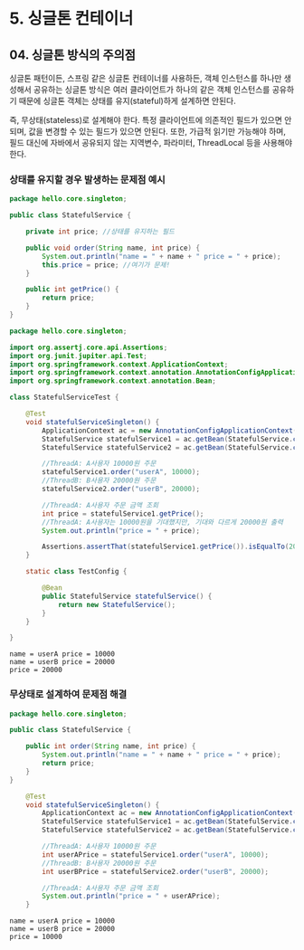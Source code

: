 # 5. 싱글톤 컨테이너
## 04. 싱글톤 방식의 주의점
싱글톤 패턴이든, 스프링 같은 싱글톤 컨테이너를 사용하든, 객체 인스턴스를 하나만 생성해서 공유하는 싱글톤 방식은
여러 클라이언트가 하나의 같은 객체 인스턴스를 공유하기 때문에 싱글톤 객체는 상태를 유지(stateful)하게 설계하면 안된다.

즉, 무상태(stateless)로 설계해야 한다.
특정 클라이언트에 의존적인 필드가 있으면 안되며, 값을 변경할 수 있는 필드가 있으면 안된다.
또한, 가급적 읽기만 가능해야 하며, 필드 대신에 자바에서 공유되지 않는 지역변수, 파라미터, ThreadLocal 등을 사용해야 한다.
### 상태를 유지할 경우 발생하는 문제점 예시
```java
package hello.core.singleton;

public class StatefulService {

    private int price; //상태를 유지하는 필드

    public void order(String name, int price) {
        System.out.println("name = " + name + " price = " + price);
        this.price = price; //여기가 문제!
    }

    public int getPrice() {
        return price;
    }
}
```
```java
package hello.core.singleton;

import org.assertj.core.api.Assertions;
import org.junit.jupiter.api.Test;
import org.springframework.context.ApplicationContext;
import org.springframework.context.annotation.AnnotationConfigApplicationContext;
import org.springframework.context.annotation.Bean;

class StatefulServiceTest {

    @Test
    void statefulServiceSingleton() {
        ApplicationContext ac = new AnnotationConfigApplicationContext(TestConfig.class);
        StatefulService statefulService1 = ac.getBean(StatefulService.class);
        StatefulService statefulService2 = ac.getBean(StatefulService.class);

        //ThreadA: A사용자 10000원 주문
        statefulService1.order("userA", 10000);
        //ThreadB: B사용자 20000원 주문
        statefulService2.order("userB", 20000);

        //ThreadA: A사용자 주문 금액 조회
        int price = statefulService1.getPrice();
        //ThreadA: A사용자는 10000원을 기대했지만, 기대와 다르게 20000원 출력
        System.out.println("price = " + price);

        Assertions.assertThat(statefulService1.getPrice()).isEqualTo(20000);
    }

    static class TestConfig {

        @Bean
        public StatefulService statefulService() {
            return new StatefulService();
        }
    }

}
```
```
name = userA price = 10000
name = userB price = 20000
price = 20000
```
### 무상태로 설계하여 문제점 해결
```java
package hello.core.singleton;

public class StatefulService {

    public int order(String name, int price) {
        System.out.println("name = " + name + " price = " + price);
        return price;
    }
}
```
```java
    @Test
    void statefulServiceSingleton() {
        ApplicationContext ac = new AnnotationConfigApplicationContext(TestConfig.class);
        StatefulService statefulService1 = ac.getBean(StatefulService.class);
        StatefulService statefulService2 = ac.getBean(StatefulService.class);

        //ThreadA: A사용자 10000원 주문
        int userAPrice = statefulService1.order("userA", 10000);
        //ThreadB: B사용자 20000원 주문
        int userBPrice = statefulService2.order("userB", 20000);

        //ThreadA: A사용자 주문 금액 조회
        System.out.println("price = " + userAPrice);
    }
```
```
name = userA price = 10000
name = userB price = 20000
price = 10000
```
